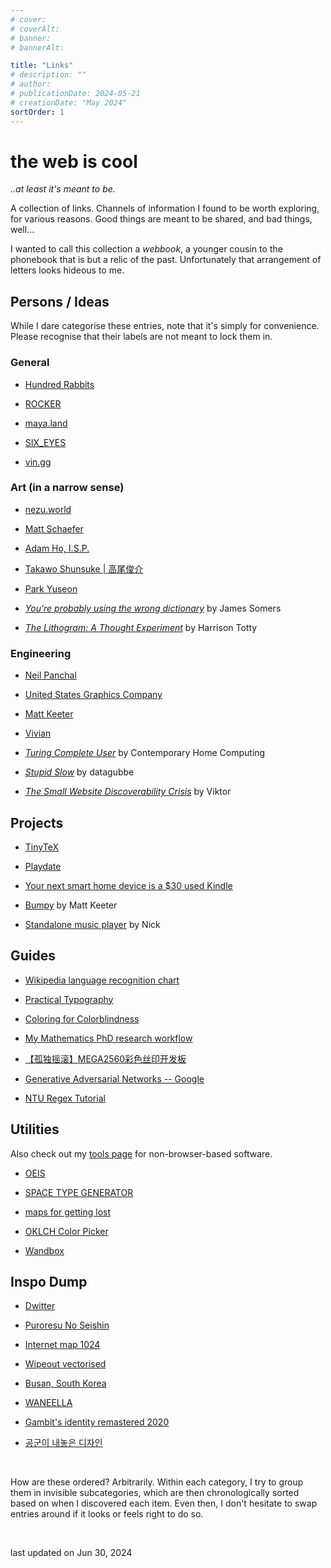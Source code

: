 ```yaml
---
# cover:
# coverAlt:
# banner:
# bannerAlt:

title: "Links"
# description: ""
# author:
# publicationDate: 2024-05-21
# creationDate: "May 2024"
sortOrder: 1
---
```


# the web is cool

*<span class="muted">..at least it's meant to be.</span>*

A collection of links. Channels of information I found to be worth exploring, for various reasons. Good things are meant to be shared, and bad things, well...

I wanted to call this collection a *webbook*, a younger cousin to the phonebook that is but a relic of the past. Unfortunately that arrangement of letters looks hideous to me.

## Persons / Ideas

While I dare categorise these entries, note that it's simply for convenience. Please recognise that their labels are not meant to lock them in.

### General

- <a href="https://100r.co/site/home.html" target="_blank" class="extlink">Hundred Rabbits</a>

- <a href="https://moon-sun.xyz/" target="_blank" class="extlink">ROCKER</a>

- <a href="https://maya.land/" target="_blank" class="extlink">maya.land</a>

- <a href="https://sixey.es/" target="_blank" class="extlink">SIX_EYES</a>

- <a href="https://vin.gg/" target="_blank" class="extlink">vin.gg</a>

### Art (in a narrow sense)

- <a href="https://nezu.world/" target="_blank" class="extlink">nezu.world</a>

- <a href="https://www.mattschaeferdesign.com/" target="_blank" class="extlink">Matt Schaefer</a>

- <a href="https://www.adamho.com/" target="_blank" class="extlink">Adam Ho, I.S.P.</a>

- <a href="https://cenkhor.org/" target="_blank" class="extlink">Takawo Shunsuke | 高尾俊介</a>

- <a href="https://parkyuseon.com/" target="_blank" class="extlink">Park Yuseon</a>

- *<a href="https://jsomers.net/blog/dictionary" target="_blank" class="extlink">You’re probably using the wrong dictionary</a>* by James Somers

- *<a href="https://harrison.totty.dev/p/the-lithogram" target="_blank" class="extlink">The Lithogram: A Thought Experiment</a>* by Harrison Totty

### Engineering

- <a href="https://neil.computer/" target="_blank" class="extlink">Neil Panchal</a>

- <a href="https://berkeleygraphics.com/" target="_blank" class="extlink">United States Graphics Company</a>

- <a href="https://www.mattkeeter.com/" target="_blank" class="extlink">Matt Keeter</a>

- <a href="https://rose.systems/" target="_blank" class="extlink">Vivian</a>

- *<a href="http://contemporary-home-computing.org/turing-complete-user/" target="_blank" class="extlink">Turing Complete User</a>* by Contemporary Home Computing

- *<a href="https://www.datagubbe.se/stupidslow/" target="_blank" class="extlink">Stupid Slow</a>* by datagubbe

- *<a href="https://www.marginalia.nu/log/19-website-discoverability-crisis/" target="_blank" class="extlink">The Small Website Discoverability Crisis</a>* by Viktor

## Projects

- <a href="https://yihui.org/tinytex/" target="_blank" class="extlink">TinyTeX</a>

- <a href="https://play.date/" target="_blank" class="extlink">Playdate</a>

- <a href="https://matthealy.com/kindle" target="_blank" class="extlink">Your next smart home device is a $30 used Kindle</a>

- <a href="https://www.mattkeeter.com/projects/bumpy/" target="_blank" class="extlink">Bumpy</a> by Matt Keeter

- <a href="https://grains.cc/standalone-player/" target="_blank" class="extlink">Standalone music player</a> by Nick

## Guides

- <a href="https://en.wikipedia.org/wiki/Wikipedia:Language_recognition_chart" target="_blank" class="extlink">Wikipedia language recognition chart</a>

- <a href="https://practicaltypography.com/" target="_blank" class="extlink">Practical Typography</a>

- <a href="https://davidmathlogic.com/colorblind/" target="_blank" class="extlink">Coloring for Colorblindness</a>

- <a href="https://castel.dev/post/research-workflow/" target="_blank" class="extlink">My Mathematics PhD research workflow</a>

- <a href="https://oshwhub.com/aknice/mega2560-demo" target="_blank" class="extlink">【孤独摇滚】MEGA2560彩色丝印开发板</a>

- <a href="https://developers.google.com/machine-learning/gan" target="_blank" class="extlink">Generative Adversarial Networks -- Google</a>

- <a href="https://www3.ntu.edu.sg/home/ehchua/programming/howto/Regexe.html" target="_blank" class="extlink">NTU Regex Tutorial</a>

## Utilities

Also check out my [tools page](/blog/tools#utilities) for non-browser-based software.

- <a href="https://oeis.org/" target="_blank" class="extlink">OEIS</a>

- <a href="https://spacetypegenerator.com/" target="_blank" class="extlink">SPACE TYPE GENERATOR</a>

- <a href="https://ojack.xyz/ghost-map/" target="_blank" class="extlink">maps for getting lost</a>

- <a href="https://oklch.com/#70,0.1,166,100" target="_blank" class="extlink">OKLCH Color Picker</a>

- <a href="https://wandbox.org/" target="_blank" class="extlink">Wandbox</a>

## Inspo Dump

- <a href="https://www.dwitter.net/top" target="_blank" class="extlink">Dwitter</a>

- <a href="https://www.lexaloffle.com/bbs/?pid=73577#p" target="_blank" class="extlink">Puroresu No Seishin</a>

- <a href="https://en.wikipedia.org/wiki/File:Internet_map_1024_-_transparent,_inverted.png" target="_blank" class="extlink">Internet map 1024</a>

- <a href="https://www.dropbox.com/scl/fo/5ho1s3uh95idg0156hg0c/AGNrbeyuTl6zKt182eB2sB4?ref=feedme.design&rlkey=npbnprku98r8d35w4h3rhmnzb&dl=0" target="_blank" class="extlink">Wipeout vectorised</a>

- <a href="https://www.earthglance.com/post/119492695398/busan-south-korea" target="_blank" class="extlink">Busan, South Korea</a>

- <a href="https://www.waneella.com/" target="_blank" class="extlink">WANEELLA</a>

- <a href="https://quberten.com/Gambit-identity-remastered-2020" target="_blank" class="extlink">Gambit's identity remastered 2020</a>

- <a href="https://afplay2.tistory.com/" target="_blank" class="extlink">공군이 내놓은 디자인</a>

<br>

How are these ordered? Arbitrarily. Within each category, I try to group them in invisible subcategories, which are then chronologically sorted based on when I discovered each item. Even then, I don't hesitate to swap entries around if it looks or feels right to do so.

<br>

<span class="muted">last updated on Jun 30, 2024</span>